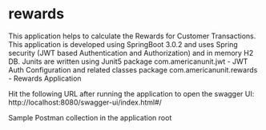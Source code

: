 # rewards
This application helps to calculate the Rewards for Customer Transactions.
This application is developed using SpringBoot 3.0.2 and uses Spring security (JWT based Authentication and Authorization) and in memory H2 DB. Junits are written using Junit5
 package com.americanunit.jwt - JWT Auth Configuration and related classes
 package com.americanunit.rewards - Rewards Application
 
 Hit the following URL after running the application to open the swagger UI: http://localhost:8080/swagger-ui/index.html#/
 
 
 
 Sample Postman collection in the application root

